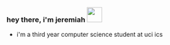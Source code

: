 <h3>hey there, i'm jeremiah <img src="https://media.giphy.com/media/hvRJCLFzcasrR4ia7z/giphy.gif" width="35"></h1>

- i'm a third year computer science student at uci ics

<br><br>
